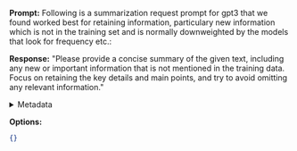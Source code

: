 **Prompt:**
Following is a summarization request prompt for gpt3 that we found worked best for retaining information, particulary new information which is not in the training set and is normally downweighted by the models that look for frequency etc.:

**Response:**
"Please provide a concise summary of the given text, including any new or important information that is not mentioned in the training data. Focus on retaining the key details and main points, and try to avoid omitting any relevant information."

<details><summary>Metadata</summary>

- Duration: 2733 ms
- Datetime: 2023-09-09T13:11:30.951781
- Model: gpt-3.5-turbo-0613

</details>

**Options:**
```json
{}
```

